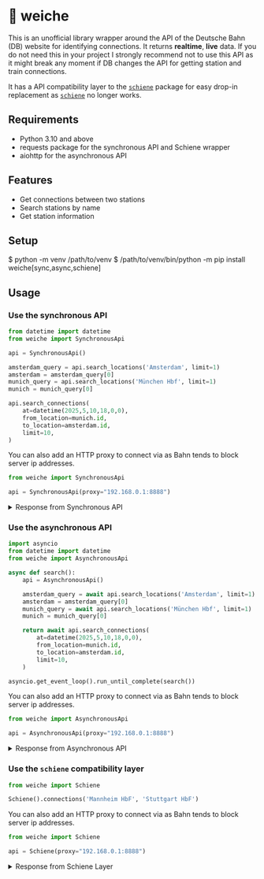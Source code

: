 # 🚆 weiche

This is an unofficial library wrapper around the API of the
Deutsche Bahn (DB) website for identifying connections.
It returns **realtime**, **live** data.
If you do not need this in your project I strongly recommend
not to use this API as it might break any moment if DB changes
the API for getting station and train connections.

It has a API compatibility layer to the
[`schiene`](https://pypi.org/project/schiene/) package for
easy drop-in replacement as
[`schiene`](https://pypi.org/project/schiene/) no longer
works.

## Requirements

- Python 3.10 and above
- requests package for the synchronous API and Schiene wrapper
- aiohttp for the asynchronous API

## Features

- Get connections between two stations
- Search stations by name
- Get station information

## Setup

$ python -m venv /path/to/venv
$ /path/to/venv/bin/python -m pip install weiche[sync,async,schiene]

## Usage

### Use the synchronous API

```python
from datetime import datetime
from weiche import SynchronousApi

api = SynchronousApi()

amsterdam_query = api.search_locations('Amsterdam', limit=1)
amsterdam = amsterdam_query[0]
munich_query = api.search_locations('München Hbf', limit=1)
munich = munich_query[0]

api.search_connections(
    at=datetime(2025,5,10,18,0,0),
    from_location=munich.id,
    to_location=amsterdam.id,
    limit=10,
)
```

You can also add an HTTP proxy to connect via as Bahn tends to block server ip addresses.

```python
from weiche import SynchronousApi

api = SynchronousApi(proxy="192.168.0.1:8888")
```

<details>
<summary>Response from Synchronous API</summary>

The return format is an object which can also be found in the
[objects.py](./src/weiche/objects.py) file.

Look for the [`Connection`](./src/weiche/objects.py#L175) class
and see the API definition there.

</details>

### Use the asynchronous API

```python
import asyncio
from datetime import datetime
from weiche import AsynchronousApi

async def search():
    api = AsynchronousApi()

    amsterdam_query = await api.search_locations('Amsterdam', limit=1)
    amsterdam = amsterdam_query[0]
    munich_query = await api.search_locations('München Hbf', limit=1)
    munich = munich_query[0]

    return await api.search_connections(
        at=datetime(2025,5,10,18,0,0),
        from_location=munich.id,
        to_location=amsterdam.id,
        limit=10,
    )

asyncio.get_event_loop().run_until_complete(search())
```

You can also add an HTTP proxy to connect via as Bahn tends to block server ip addresses.

```python
from weiche import AsynchronousApi

api = AsynchronousApi(proxy="192.168.0.1:8888")
```

<details>
<summary>Response from Asynchronous API</summary>

The return format is an object which can also be found in the
[objects.py](./src/weiche/objects.py) file.

Look for the [`Connection`](./src/weiche/objects.py#L175)
class and see the API definition there.

</details>

### Use the `schiene` compatibility layer

```python
from weiche import Schiene

Schiene().connections('Mannheim HbF', 'Stuttgart HbF')
```

You can also add an HTTP proxy to connect via as Bahn tends to block server ip addresses.

```python
from weiche import Schiene

api = Schiene(proxy="192.168.0.1:8888")
```

<details>
<summary>Response from Schiene Layer</summary>

```python
[{'arrival': '15:47',
  'canceled': False,
  'departure': '14:30',
  'details': '',
  'price': 55.0,
  'products': ['ICE'],
  'time': '01:16',
  'transfers': 0,
  'ontime': True,
  'delay': None},
 {'arrival': '16:21',
  'canceled': False,
  'departure': '14:38',
  'details': '',
  'price': 50.99,
  'products': ['SBAHN', 'ICE'],
  'time': '01:42',
  'transfers': 1,
  'ontime': True,
  'delay': None},
 {'arrival': '16:25',
  'canceled': False,
  'departure': '14:46',
  'details': '',
  'price': 50.99,
  'products': ['ICE', 'REGIONAL'],
  'time': '01:23',
  'transfers': 1,
  'ontime': True,
  'delay': None},
 {'arrival': '16:45',
  'canceled': False,
  'departure': '15:31',
  'details': '',
  'price': 55.0,
  'products': ['ICE'],
  'time': '01:14',
  'transfers': 0,
  'ontime': True,
  'delay': None},
 {'arrival': '17:27',
  'canceled': False,
  'departure': '15:34',
  'details': '',
  'price': 55.0,
  'products': ['ICE', 'REGIONAL'],
  'time': '01:53',
  'transfers': 1,
  'ontime': True,
  'delay': None},
 {'arrival': '17:15',
  'canceled': False,
  'departure': '15:35',
  'details': '',
  'price': 21.8,
  'products': ['REGIONAL', 'REGIONAL'],
  'time': '01:40',
  'transfers': 1,
  'ontime': True,
  'delay': None},
 {'arrival': '17:44',
  'canceled': False,
  'departure': '15:35',
  'details': '',
  'price': 21.8,
  'products': ['REGIONAL', 'REGIONAL'],
  'time': '02:09',
  'transfers': 1,
  'ontime': True,
  'delay': None},
 {'arrival': '17:33',
  'canceled': False,
  'departure': '15:36',
  'details': '',
  'price': 24.99,
  'products': ['SBAHN', 'ICE'],
  'time': '02:06',
  'transfers': 1,
  'ontime': False,
  'delay': {'delay_departure': 0, 'delay_arrival': 9}},
 {'arrival': '18:20',
  'canceled': False,
  'departure': '16:38',
  'details': '',
  'price': 47.99,
  'products': ['SBAHN', 'ICE'],
  'time': '01:42',
  'transfers': 1,
  'ontime': True,
  'delay': None},
 {'arrival': '18:24',
  'canceled': False,
  'departure': '16:46',
  'details': '',
  'price': 50.99,
  'products': ['ICE', 'REGIONAL'],
  'time': '01:38',
  'transfers': 1,
  'ontime': True,
  'delay': None}]
```

</details>
